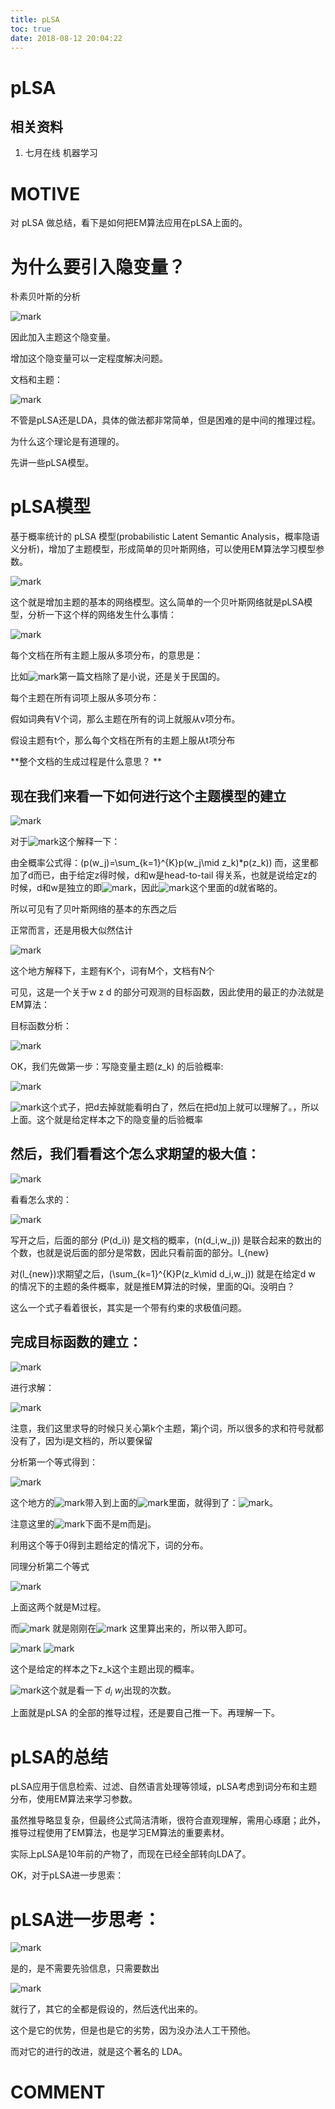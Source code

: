 ```yaml
---
title: pLSA
toc: true
date: 2018-08-12 20:04:22
---
```

# pLSA


## 相关资料

1. 七月在线 机器学习


# MOTIVE

对 pLSA 做总结，看下是如何把EM算法应用在pLSA上面的。


# 为什么要引入隐变量？


朴素贝叶斯的分析


![mark](http://images.iterate.site/blog/image/180728/7H202mH9K6.png?imageslim)

因此加入主题这个隐变量。

增加这个隐变量可以一定程度解决问题。

文档和主题：

![mark](http://images.iterate.site/blog/image/180728/514Cd066k6.png?imageslim)

不管是pLSA还是LDA，具体的做法都非常简单，但是困难的是中间的推理过程。

为什么这个理论是有道理的。

先讲一些pLSA模型。


# pLSA模型


基于概率统计的 pLSA 模型(probabilistic Latent Semantic Analysis，概率隐语义分析)，增加了主题模型，形成简单的贝叶斯网络，可以使用EM算法学习模型参数。

![mark](http://images.iterate.site/blog/image/180728/83bf1CGmJf.png?imageslim)

这个就是增加主题的基本的网络模型。这么简单的一个贝叶斯网络就是pLSA模型，分析一下这个样的网络发生什么事情：

![mark](http://images.iterate.site/blog/image/180728/IAgGGG3eKl.png?imageslim)

每个文档在所有主题上服从多项分布，的意思是：

比如![mark](http://images.iterate.site/blog/image/180728/3h5B9H2mha.png?imageslim)第一篇文档除了是小说，还是关于民国的。

每个主题在所有词项上服从多项分布：

假如词典有V个词，那么主题在所有的词上就服从v项分布。

假设主题有t个，那么每个文档在所有的主题上服从t项分布

**整个文档的生成过程是什么意思？ **




## 现在我们来看一下如何进行这个主题模型的建立




![mark](http://images.iterate.site/blog/image/180728/fL7KjCmlKF.png?imageslim)

对于![mark](http://images.iterate.site/blog/image/180728/be1Em9FKGb.png?imageslim)这个解释一下：

由全概率公式得：\(p(w_j)=\sum_{k=1}^{K}p(w_j\mid z_k)*p(z_k)\) 而，这里都加了d而已，由于给定z得时候，d和w是head-to-tail 得关系，也就是说给定z的时候，d和w是独立的即![mark](http://images.iterate.site/blog/image/180728/macJe7IHKE.png?imageslim)，因此![mark](http://images.iterate.site/blog/image/180728/5Kc018KG5g.png?imageslim)这个里面的d就省略的。



所以可见有了贝叶斯网络的基本的东西之后

正常而言，还是用极大似然估计

![mark](http://images.iterate.site/blog/image/180728/94macfFgC6.png?imageslim)

这个地方解释下，主题有K个，词有M个，文档有N个

可见，这是一个关于w z d 的部分可观测的目标函数，因此使用的最正的办法就是EM算法：

目标函数分析：


![mark](http://images.iterate.site/blog/image/180728/b49Cb50KEa.png?imageslim)

OK，我们先做第一步：写隐变量主题\(z_k\) 的后验概率:


![mark](http://images.iterate.site/blog/image/180728/9fi6l32ha6.png?imageslim)


![mark](http://images.iterate.site/blog/image/180728/9AibdfJd68.png?imageslim)这个式子，把d去掉就能看明白了，然后在把d加上就可以理解了。，所以上面。这个就是给定样本之下的隐变量的后验概率





## 然后，我们看看这个怎么求期望的极大值：




![mark](http://images.iterate.site/blog/image/180728/56BBE37mBA.png?imageslim)

看看怎么求的：


![mark](http://images.iterate.site/blog/image/180728/L19keeLgFa.png?imageslim)

写开之后，后面的部分 \(P(d_i)\) 是文档的概率，\(n(d_i,w_j)\) 是联合起来的数出的个数，也就是说后面的部分是常数，因此只看前面的部分。l_{new}

对\(l_{new}\)求期望之后，\(\sum_{k=1}^{K}P(z_k\mid d_i,w_j)\) 就是在给定d w 的情况下的主题的条件概率，就是推EM算法的时候，里面的Qi。没明白？

这么一个式子看着很长，其实是一个带有约束的求极值问题。


## 完成目标函数的建立：


![mark](http://images.iterate.site/blog/image/180728/hCFKb89ld3.png?imageslim)

进行求解：


![mark](http://images.iterate.site/blog/image/180728/ikGjLGAI0i.png?imageslim)

注意，我们这里求导的时候只关心第k个主题，第j个词，所以很多的求和符号就都没有了，因为i是文档的，所以要保留

分析第一个等式得到：


![mark](http://images.iterate.site/blog/image/180728/CB2kH0lJlA.png?imageslim)

这个地方的![mark](http://images.iterate.site/blog/image/180728/dl3kAFel7j.png?imageslim)带入到上面的![mark](http://images.iterate.site/blog/image/180728/jb3m7DL02H.png?imageslim)里面，就得到了：![mark](http://images.iterate.site/blog/image/180728/I3mH6a8K8F.png?imageslim)。

注意这里的![mark](http://images.iterate.site/blog/image/180728/35DJh1cL3G.png?imageslim)下面不是m而是j。

利用这个等于0得到主题给定的情况下，词的分布。

同理分析第二个等式


![mark](http://images.iterate.site/blog/image/180728/kAE0j5i0j9.png?imageslim)

上面这两个就是M过程。

而![mark](http://images.iterate.site/blog/image/180728/g4mKHag40l.png?imageslim)
就是刚刚在![mark](http://images.iterate.site/blog/image/180728/1HI7dm9L00.png?imageslim)
这里算出来的，所以带入即可。

![mark](http://images.iterate.site/blog/image/180728/d8Iii37JDa.png?imageslim)
![mark](http://images.iterate.site/blog/image/180728/BmCLmCJajI.png?imageslim)

这个是给定的样本之下z_k这个主题出现的概率。


![mark](http://images.iterate.site/blog/image/180728/CC40a5ge7g.png?imageslim)这个就是看一下 $d_i$ $w_j$出现的次数。




上面就是pLSA 的全部的推导过程，还是要自己推一下。再理解一下。




# pLSA的总结


pLSA应用于信息检索、过滤、自然语言处理等领域，pLSA考虑到词分布和主题分布，使用EM算法来学习参数。

虽然推导略显复杂，但最终公式简洁清晰，很符合直观理解，需用心琢磨；此外，推导过程使用了EM算法，也是学习EM算法的重要素材。

实际上pLSA是10年前的产物了，而现在已经全部转向LDA了。



OK，对于pLSA进一步思索：


# pLSA进一步思考：

![mark](http://images.iterate.site/blog/image/180728/4LiHcc2E4i.png?imageslim)

是的，是不需要先验信息，只需要数出

![mark](http://images.iterate.site/blog/image/180728/i7e392ejEH.png?imageslim)

就行了，其它的全都是假设的，然后迭代出来的。

这个是它的优势，但是也是它的劣势，因为没办法人工干预他。

而对它的进行的改进，就是这个著名的 LDA。


# COMMENT
